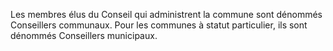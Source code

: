 Les membres élus du Conseil qui administrent la commune sont dénommés Conseillers communaux. Pour les communes à statut particulier, ils sont dénommés Conseillers municipaux.